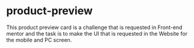 # product-preview
This product preview card is a challenge that is requested in Front-end mentor and the task is to make the UI that is requested in the Website for the mobile and PC screen. 
